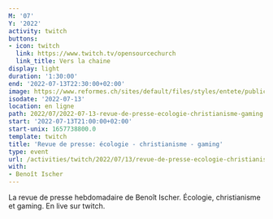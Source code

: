 ```yaml
---
M: '07'
Y: '2022'
activity: twitch
buttons:
- icon: twitch
  link: https://www.twitch.tv/opensourcechurch
  link_title: Vers la chaine
display: light
duration: '1:30:00'
end: '2022-07-13T22:30:00+02:00'
image: https://www.reformes.ch/sites/default/files/styles/entete/public/data/images/comm/257/Beno%C3%AEt%20Ischer.jpg
isodate: '2022-07-13'
location: en ligne
path: 2022/07/2022-07-13-revue-de-presse-ecologie-christianisme-gaming.md
start: '2022-07-13T21:00:00+02:00'
start-unix: 1657738800.0
template: twitch
title: 'Revue de presse: écologie - christianisme - gaming'
type: event
url: /activities/twitch/2022/07/13/revue-de-presse-ecologie-christianisme-gaming
with:
- Benoît Ischer
---
```

La revue de presse hebdomadaire de Benoît Ischer. Écologie, christianisme et gaming. En live sur twitch.